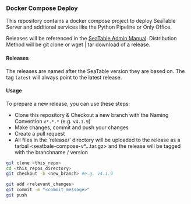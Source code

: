 ### Docker Compose Deploy
This repository contains a docker compose project to deploy SeaTable Server and addtional services like the Python Pipeline or Only Office.

Releases will be referenced in the [SeaTable Admin Manual](https://admin.seatable.io/). Distribution Method will be git clone or wget | tar download of a release.

#### Releases
The releases are named after the SeaTable version they are based on.
The tag `latest` will always point to the latest release.

#### Usage
To prepare a new release, you can use these steps:

- Clone this repository & Checkout a new branch with the Naming Convention `v*.*.*` (e.g. `v4.1.9`)
- Make changes, commit and push your changes
- Create a pull request
- All files in the 'release/' directory will be uploaded to the release as a tarbal <seatbale-compose-v*.*.*.tar.gz> and the release will be tagged with the  branchname / version

```bash
git clone <this_repo>
cd <this_repos_directory>
git checkout -b <new_branch> #e.g. v4.1.9
```
```bash
git add <relevant_changes>
git commit -m "<commit_message>"
git push
```